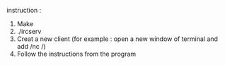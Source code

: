 instruction :

1) Make
2) ./ircserv <port> <ip>
3) Creat a new client (for example : open a new window of terminal and add /nc <ip> <port>/)
4) Follow the instructions from the program
